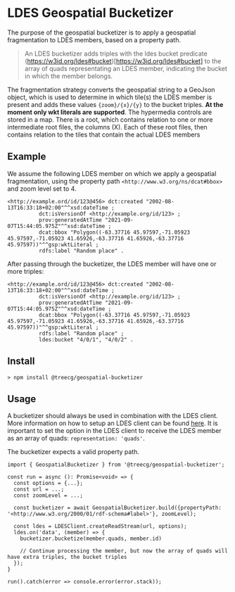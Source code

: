 # LDES Geospatial Bucketizer

The purpose of the geospatial bucketizer is to apply a geospatial fragmentation to LDES members, based on a property path.

> An LDES bucketizer adds triples with the ldes bucket predicate (https://w3id.org/ldes#bucket)[https://w3id.org/ldes#bucket] to the array of quads representating an LDES member, indicating the bucket in which the member belongs.

The fragmentation strategy converts the geospatial string to a GeoJson object, which is used to determine in which tile(s) the LDES member is present and adds these values `{zoom}/{x}/{y}` to the bucket triples. **At the moment only wkt literals are supported**.
The hypermedia controls are stored in a map. There is a root, which contains relation to one or more intermediate root files, the columns (X). Each of these root files, then contains relation to the tiles that contain the actual LDES members

## Example

We assume the following LDES member on which we apply a geospatial fragmentation, using the property path `<http://www.w3.org/ns/dcat#bbox>` and zoom level set to 4.
```ttl
<http://example.ord/id/123@456> dct:created "2002-08-13T16:33:18+02:00"^^xsd:dateTime ;
          dct:isVersionOf <http://example.org/id/123> ;
          prov:generatedAtTime "2021-09-07T15:44:05.975Z"^^xsd:dateTime ;
          dcat:bbox "Polygon((-63.37716 45.97597,-71.05923 45.97597,-71.05923 41.65926,-63.37716 41.65926,-63.37716 45.97597))"^^gsp:wktLiteral ;
          rdfs:label "Random place" .
```

After passing through the bucketizer, the LDES member will have one or more triples:
```ttl
<http://example.ord/id/123@456> dct:created "2002-08-13T16:33:18+02:00"^^xsd:dateTime ;
          dct:isVersionOf <http://example.org/id/123> ;
          prov:generatedAtTime "2021-09-07T15:44:05.975Z"^^xsd:dateTime ;
          dcat:bbox "Polygon((-63.37716 45.97597,-71.05923 45.97597,-71.05923 41.65926,-63.37716 41.65926,-63.37716 45.97597))"^^gsp:wktLiteral ;
          rdfs:label "Random place" ;
          ldes:bucket "4/0/1", "4/0/2" .
```

## Install

```
> npm install @treecg/geospatial-bucketizer
```

## Usage

A bucketizer should always be used in combination with the LDES client. More information on how to setup an LDES client can be found [here](https://github.com/TREEcg/event-stream-client/tree/main/packages/actor-init-ldes-client). It is important to set the option in the LDES client to receive the LDES member as an array of quads: `representation: 'quads'`.

The bucketizer expects a valid property path.

```
import { GeospatialBucketizer } from '@treecg/geospatial-bucketizer';

const run = async (): Promise<void> => {
  const options = {...};
  const url = ...;
  const zoomLevel = ...;

  const bucketizer = await GeospatialBucketizer.build({propertyPath: '<http://www.w3.org/2000/01/rdf-schema#label>'}, zoomLevel);

  const ldes = LDESClient.createReadStream(url, options);
  ldes.on('data', (member) => {
    bucketizer.bucketize(member.quads, member.id)

    // Continue processing the member, but now the array of quads will have extra triples, the bucket triples
  });
}

run().catch(error => console.error(error.stack));
```

